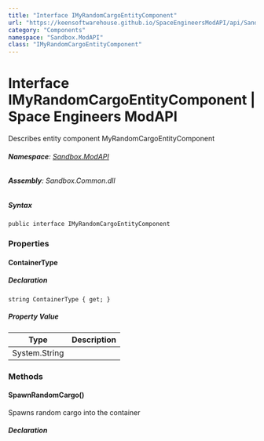 ```yaml
---
title: "Interface IMyRandomCargoEntityComponent"
url: "https://keensoftwarehouse.github.io/SpaceEngineersModAPI/api/Sandbox.ModAPI.IMyRandomCargoEntityComponent.html"
category: "Components"
namespace: "Sandbox.ModAPI"
class: "IMyRandomCargoEntityComponent"
---
```


# Interface IMyRandomCargoEntityComponent | Space Engineers ModAPI

Describes entity component MyRandomCargoEntityComponent

###### **Namespace**: [Sandbox.ModAPI](https://keensoftwarehouse.github.io/SpaceEngineersModAPI/api/Sandbox.ModAPI.html)

###### **Assembly**: Sandbox.Common.dll

##### Syntax

```
public interface IMyRandomCargoEntityComponent
```

### Properties

#### ContainerType

##### Declaration

```
string ContainerType { get; }
```

##### Property Value

| Type | Description |
| --- | --- |
| System.String |     |

### Methods

#### SpawnRandomCargo()

Spawns random cargo into the container

##### Declaration